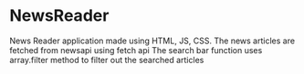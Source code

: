 # NewsReader
News Reader application made using HTML, JS, CSS. The news articles are fetched from newsapi using fetch api The search bar function uses array.filter method to filter out the searched articles
